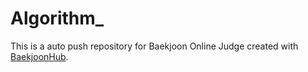 # Algorithm_
This is a auto push repository for Baekjoon Online Judge created with [BaekjoonHub](https://github.com/BaekjoonHub/BaekjoonHub).

